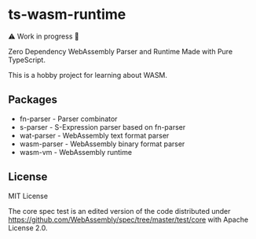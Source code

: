# ts-wasm-runtime

⚠️ Work in progress 🚧

Zero Dependency WebAssembly Parser and Runtime Made with Pure TypeScript.

This is a hobby project for learning about WASM.

## Packages

- fn-parser - Parser combinator
- s-parser - S-Expression parser based on fn-parser
- wat-parser - WebAssembly text format parser
- wasm-parser - WebAssembly binary format parser
- wasm-vm - WebAssembly runtime

## License

MIT License

The core spec test is an edited version of the code distributed under https://github.com/WebAssembly/spec/tree/master/test/core with Apache License 2.0.
